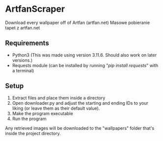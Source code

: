 # ArtfanScraper
Download every wallpaper off of Artfan (artfan.net)
Masowe pobieranie tapet z artfan.net


## Requirements
- Python3 (This was made using version 3.11.6. Should also work on later versions.)
- Requests module (can be installed by running "_pip install requests_" with a terminal)


## Setup

1. Extract files and place them inside a directory
2. Open downloader.py and adjust the starting and ending IDs to your liking (or leave them as their default value).
4. Make the program executable
5. Run the program

Any retrieved images will be downloaded to the "wallpapers" folder that's inside the project directory.

